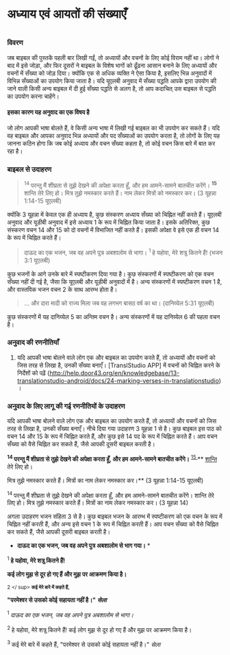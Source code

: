 # अध्याय एवं आयतों की संख्याएँ

 #

### विवरण

जब बाइबल की पुस्तकें पहली बार लिखी गईं, तो अध्यायों और वचनों के लिए कोई विराम नहीं था। लोगों ने बाद में इसे जोड़ा, और फिर दूसरों ने बाइबल के विशेष भागों को ढूँढना आसान बनाने के लिए अध्यायों और वचनों में सँख्या को जोड़ दिया। क्योंकि एक से अधिक व्यक्ति ने ऐसा किया है, इसलिए भिन्न अनुवादों में विभिन्न सँख्याओं का उपयोग किया जाता है। यदि यूएलबी अनुवाद में सँख्या पद्धति आपके द्वारा उपयोग की जाने वाली किसी अन्य बाइबल में दी हुई सँख्या पद्धति से अलग है, तो आप कदाचित् उस बाइबल से पद्धति का उपयोग करना चाहेंगे।

#### इसका कारण यह अनुवाद का एक विषय है

जो लोग आपकी भाषा बोलते हैं, वे किसी अन्य भाषा में लिखी गई बाइबल का भी उपयोग कर सकते हैं। यदि वह बाइबल और आपका अनुवाद भिन्न अध्यायों और पद सँख्याओं का उपयोग करता है, तो लोगों के लिए यह जानना कठिन होगा कि जब कोई अध्याय और वचन सँख्या कहता है, तो कोई वचन किस बारे में बात कर रहा है।

### बाइबल से उदाहरण

> <sup> 14 </sup> परन्तु मैं शीघ्रता से तुझे देखने की अपेक्षा करता हूँ, और हम आमने-सामने बातचीत करेंगे। <sup> **15** </sup> शान्ति तेरे लिए हो। मित्र तुझे नमस्कार करते हैं। नाम लेकर मित्रों को नमस्कार कर। (3 यूहन्ना 1:14-15 यूएलबी)

क्योंकि 3 यूहन्ना में केवल एक ही अध्याय है, कुछ संस्करण अध्याय सँख्या को चिह्नित नहीं करते हैं। यूएलबी अनुवाद और यूडीबी अनुवाद में इसे अध्याय 1 के रूप में चिह्नित किया जाता है। इसके अतिरिक्त, कुछ संस्करण वचन 14 और 15 को दो वचनों में विभाजित नहीं करते हैं। इसकी अपेक्षा वे इसे एक ही वचन 14 के रूप में चिह्नित करते हैं।

> दाऊद का एक भजन, जब वह अपने पुत्र अबशालोम से भागा।
> <sup> 1 </sup> हे यहोवा, मेरे शत्रु कितने हैं! (भजन 3:1 यूएलबी)

कुछ भजनों के आगे उनके बारे में स्पष्टीकरण दिया गया है। कुछ संस्करणों में स्पष्टीकरण को एक वचन सँख्या नहीं दी गई है, जैसा कि यूएलबी और यूडीबी अनुवादों में है। अन्य संस्करणों में स्पष्टीकरण वचन 1 है, और वास्तविक भजन वचन 2 के साथ आरम्भ होता है।

> ... और दारा मादी को राज्य मिला जब वह लगभग बासठ वर्ष का था। (दानिय्येल 5:31 यूएलबी)

कुछ संस्करणों में यह दानिय्येल 5 का अन्तिम वचन है। अन्य संस्करणों में यह दानिय्येल 6 की पहला वचन है।

### अनुवाद की रणनीतियाँ

1. यदि आपकी भाषा बोलने वाले लोग एक और बाइबल का उपयोग करते हैं, तो अध्यायों और वचनों को जिस तरह से लिखा है, उनकी सँख्या बनाएँ। [TranslStudio APP] में वचनों को चिह्नित करने के निर्देशों को पढ़ें (http://help.door43.org/en/knowledgebase/13-translationstudio-android/docs/24-marking-verses-in-translationstudio) ।

### अनुवाद के लिए लागू की गई रणनीतियों के उदाहरण

यदि आपकी भाषा बोलने वाले लोग एक और बाइबल का उपयोग करते हैं, तो अध्यायों और वचनों को जिस तरह से लिखा है, उनकी सँख्या बनाएँ। नीचे दिया गया उदाहरण 3 यूहन्ना 1 से है। कुछ बाइबल इस पाठ को वचन 14 और 15 के रूप में चिह्नित करते हैं, और कुछ इसे 14 पद के रूप में चिह्नित करते हैं। आप वचन सँख्या को वैसे चिह्नित कर सकते हैं, जैसे आपकी दूसरी बाइबल करती है।

**<sup> 14 </sup> परन्तु मैं शीघ्रता से तुझे देखने की अपेक्षा करता हूँ, और हम आमने-सामने बातचीत करेंगे।** <sup> <u> 15 </u> </sup> ** <u> शान्ति </u> तेरे लिए हो।

मित्र तुझे नमस्कार करते हैं। मित्रों का नाम लेकर नमस्कार कर।** (3 यूहन्ना 1:14-15 यूएलबी)

<sup> 14 </sup> परन्तु मैं शीघ्रता से तुझे देखने की अपेक्षा करता हूँ, और हम आमने-सामने बातचीत करेंगे। शान्ति तेरे लिए हो। मित्र तुझे नमस्कार करते हैं। मित्रों का नाम लेकर नमस्कार कर। (3 यूहन्ना 14)

अगला उदाहरण भजन संहिता 3 से है। कुछ बाइबल भजन के आरम्भ में स्पष्टीकरण को एक वचन के रूप में चिह्नित नहीं करती हैं, और अन्य इसे वचन 1 के रूप में चिह्नित करती हैं। आप वचन सँख्या को वैसे चिह्नित कर सकते हैं, जैसे आपकी दूसरी बाइबल करती है।

* **दाऊद का एक भजन, जब वह अपने पुत्र अबशालोम से भाग गया।** *

<sup> 1 </sup> **हे यहोवा, मेरे शत्रु कितने हैं!**

**कई लोग मुझ से दूर हो गए हैं और मुझ पर आक्रमण किया है।**

<sup> 2 </ sup> **कई मेरे बारे में कहते हैं,**

**"परमेश्वर से उसको कोई सहायता नहीं है।" *सेला***

<sup> 1 </sup> *दाऊद का एक भजन, जब वह अपने पुत्र अबशालोम से भागा।*

<sup> 2 </sup> हे यहोवा, मेरे शत्रु कितने हैं! कई लोग मुझ से दूर हो गए हैं और मुझ पर आक्रमण किया है।

<sup> 3 </sup> कई मेरे बारे में कहते हैं, "परमेश्वर से उसको कोई सहायता नहीं है।" *सेला*

